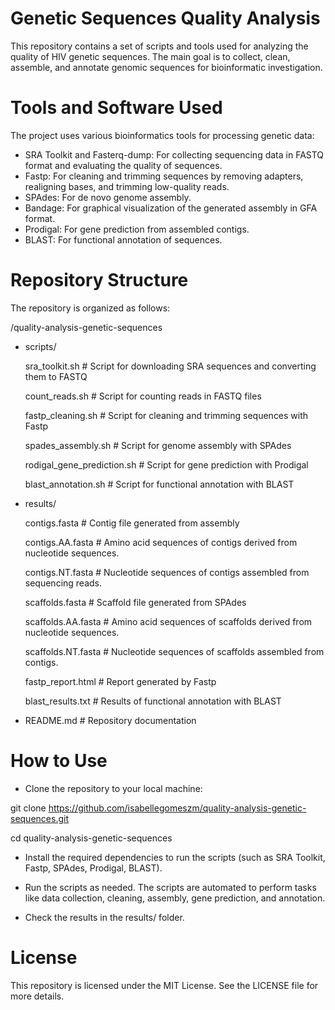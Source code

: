 # Genetic Sequences Quality Analysis

This repository contains a set of scripts and tools used for analyzing the quality of HIV genetic sequences. The main goal is to collect, clean, assemble, and annotate genomic sequences for bioinformatic investigation.



# Tools and Software Used

The project uses various bioinformatics tools for processing genetic data:

- SRA Toolkit and Fasterq-dump: For collecting sequencing data in FASTQ format and evaluating the quality of sequences.
- Fastp: For cleaning and trimming sequences by removing adapters, realigning bases, and trimming low-quality reads.
- SPAdes: For de novo genome assembly.
- Bandage: For graphical visualization of the generated assembly in GFA format.
- Prodigal: For gene prediction from assembled contigs.
- BLAST: For functional annotation of sequences.

  

# Repository Structure

The repository is organized as follows:

/quality-analysis-genetic-sequences

- scripts/
  
  sra_toolkit.sh        # Script for downloading SRA sequences and converting them to FASTQ

  count_reads.sh         # Script for counting reads in FASTQ files

  fastp_cleaning.sh      # Script for cleaning and trimming sequences with Fastp

  spades_assembly.sh     # Script for genome assembly with SPAdes

  rodigal_gene_prediction.sh  # Script for gene prediction with Prodigal

  blast_annotation.sh    # Script for functional annotation with BLAST
  

- results/
  
  contigs.fasta          # Contig file generated from assembly

  contigs.AA.fasta # Amino acid sequences of contigs derived from nucleotide sequences.

  contigs.NT.fasta # Nucleotide sequences of contigs assembled from sequencing reads.

  scaffolds.fasta        # Scaffold file generated from SPAdes
  
  scaffolds.AA.fasta # Amino acid sequences of scaffolds derived from nucleotide sequences.

  scaffolds.NT.fasta # Nucleotide sequences of scaffolds assembled from contigs.

  fastp_report.html      # Report generated by Fastp

  blast_results.txt      # Results of functional annotation with BLAST

  

- README.md               # Repository documentation



# How to Use

- Clone the repository to your local machine:

git clone https://github.com/isabellegomeszm/quality-analysis-genetic-sequences.git

cd quality-analysis-genetic-sequences

- Install the required dependencies to run the scripts (such as SRA Toolkit, Fastp, SPAdes, Prodigal, BLAST).

- Run the scripts as needed. The scripts are automated to perform tasks like data collection, cleaning, assembly, gene prediction, and annotation.

- Check the results in the results/ folder.



# License
This repository is licensed under the MIT License. See the LICENSE file for more details.
